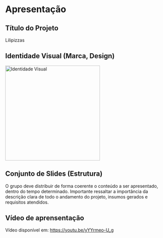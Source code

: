 # Apresentação

## Título do Projeto

Lilipizzas

## Identidade Visual (Marca, Design)

<img src="https://github.com/user-attachments/assets/1927d95f-ab01-442c-8785-f5974652ed50" alt="Identidade Visual" width="300">

## Conjunto de Slides (Estrutura)

O grupo deve distribuir de forma coerente o conteúdo a ser apresentado, dentro do tempo determinado. Importante ressaltar a importância da descrição clara de todo o andamento do projeto, insumos gerados e requisitos atendidos.
 
## Vídeo de aprensentação
Vídeo disponível em: https://youtu.be/yYYrmeo-U_g
